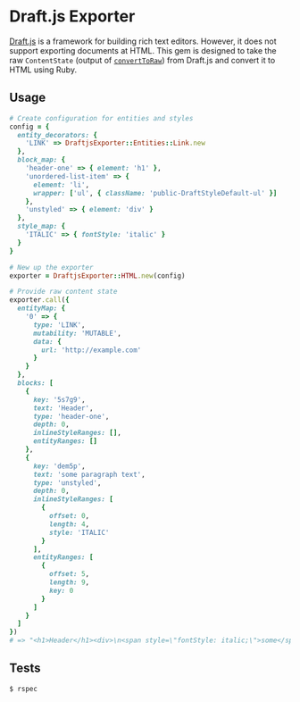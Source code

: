 # Draft.js Exporter

[Draft.js](https://facebook.github.io/draft-js/) is a framework for
building rich text editors. However, it does not support exporting
documents at HTML. This gem is designed to take the raw `ContentState`
(output of [`convertToRaw`](https://facebook.github.io/draft-js/docs/api-reference-data-conversion.html#converttoraw))
from Draft.js and convert it to HTML using Ruby.

## Usage

```ruby
# Create configuration for entities and styles
config = {
  entity_decorators: {
    'LINK' => DraftjsExporter::Entities::Link.new
  },
  block_map: {
    'header-one' => { element: 'h1' },
    'unordered-list-item' => {
      element: 'li',
      wrapper: ['ul', { className: 'public-DraftStyleDefault-ul' }]
    },
    'unstyled' => { element: 'div' }
  },
  style_map: {
    'ITALIC' => { fontStyle: 'italic' }
  }
}

# New up the exporter
exporter = DraftjsExporter::HTML.new(config)

# Provide raw content state
exporter.call({
  entityMap: {
    '0' => {
      type: 'LINK',
      mutability: 'MUTABLE',
      data: {
        url: 'http://example.com'
      }
    }
  },
  blocks: [
    {
      key: '5s7g9',
      text: 'Header',
      type: 'header-one',
      depth: 0,
      inlineStyleRanges: [],
      entityRanges: []
    },
    {
      key: 'dem5p',
      text: 'some paragraph text',
      type: 'unstyled',
      depth: 0,
      inlineStyleRanges: [
        {
          offset: 0,
          length: 4,
          style: 'ITALIC'
        }
      ],
      entityRanges: [
        {
          offset: 5,
          length: 9,
          key: 0
        }
      ]
    }
  ]
})
# => "<h1>Header</h1><div>\n<span style=\"fontStyle: italic;\">some</span> <a href=\"http://example.com\">paragraph</a> text</div>"
```

## Tests

```bash
$ rspec
```

